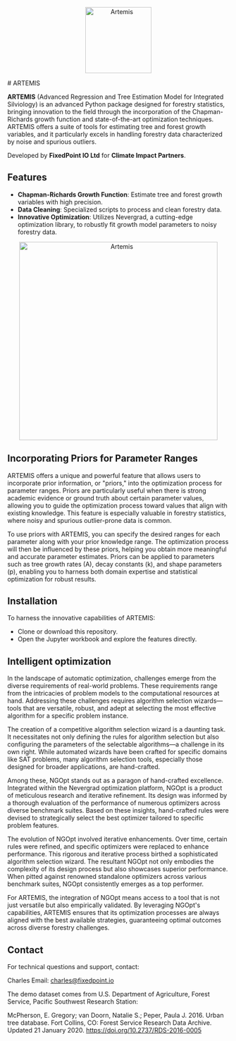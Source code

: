 <p align="center">
  <a href="https://github.com/fixedpointexperimental/Artemis">
    <img src="https://github.com/fixedpointexperimental/Artemis/blob/main/images/artemis.jpg" alt="Artemis" width="150">
  </a>
</p>
# ARTEMIS

**ARTEMIS** (Advanced Regression and Tree Estimation Model for Integrated Silviology) is an advanced Python package designed for forestry statistics, bringing innovation to the field through the incorporation of the Chapman-Richards growth function and state-of-the-art optimization techniques. ARTEMIS offers a suite of tools for estimating tree and forest growth variables, and it particularly excels in handling forestry data characterized by noise and spurious outliers.

Developed by **FixedPoint IO Ltd** for **Climate Impact Partners**.

## Features

- **Chapman-Richards Growth Function**: Estimate tree and forest growth variables with high precision.
- **Data Cleaning**: Specialized scripts to process and clean forestry data.
- **Innovative Optimization**: Utilizes Nevergrad, a cutting-edge optimization library, to robustly fit growth model parameters to noisy forestry data.

<p align="center">
  <a href="(https://github.com/fixedpointexperimental/Artemis)">
    <img src="https://github.com/fixedpointexperimental/Artemis/blob/main/images/3d.png" alt="Artemis" width="450" height="450">
  </a>
</p>

## Incorporating Priors for Parameter Ranges

ARTEMIS offers a unique and powerful feature that allows users to incorporate prior information, or "priors," into the optimization process for parameter ranges. Priors are particularly useful when there is strong academic evidence or ground truth about certain parameter values, allowing you to guide the optimization process toward values that align with existing knowledge. This feature is especially valuable in forestry statistics, where noisy and spurious outlier-prone data is common.

To use priors with ARTEMIS, you can specify the desired ranges for each parameter along with your prior knowledge range. The optimization process will then be influenced by these priors, helping you obtain more meaningful and accurate parameter estimates. Priors can be applied to parameters such as tree growth rates (A), decay constants (k), and shape parameters (p), enabling you to harness both domain expertise and statistical optimization for robust results.

## Installation

To harness the innovative capabilities of ARTEMIS:

- Clone or download this repository.
- Open the Jupyter workbook and explore the features directly.

## Intelligent optimization

In the landscape of automatic optimization, challenges emerge from the diverse requirements of real-world problems. These requirements range from the intricacies of problem models to the computational resources at hand. Addressing these challenges requires algorithm selection wizards—tools that are versatile, robust, and adept at selecting the most effective algorithm for a specific problem instance.

The creation of a competitive algorithm selection wizard is a daunting task. It necessitates not only defining the rules for algorithm selection but also configuring the parameters of the selectable algorithms—a challenge in its own right. While automated wizards have been crafted for specific domains like SAT problems, many algorithm selection tools, especially those designed for broader applications, are hand-crafted. 

Among these, NGOpt stands out as a paragon of hand-crafted excellence. Integrated within the Nevergrad optimization platform, NGOpt is a product of meticulous research and iterative refinement. Its design was informed by a thorough evaluation of the performance of numerous optimizers across diverse benchmark suites. Based on these insights, hand-crafted rules were devised to strategically select the best optimizer tailored to specific problem features.

The evolution of NGOpt involved iterative enhancements. Over time, certain rules were refined, and specific optimizers were replaced to enhance performance. This rigorous and iterative process birthed a sophisticated algorithm selection wizard. The resultant NGOpt not only embodies the complexity of its design process but also showcases superior performance. When pitted against renowned standalone optimizers across various benchmark suites, NGOpt consistently emerges as a top performer.

For ARTEMIS, the integration of NGOpt means access to a tool that is not just versatile but also empirically validated. By leveraging NGOpt's capabilities, ARTEMIS ensures that its optimization processes are always aligned with the best available strategies, guaranteeing optimal outcomes across diverse forestry challenges. 

## Contact

For technical questions and support, contact:

Charles
Email: charles@fixedpoint.io

The demo dataset comes from U.S. Department of Agriculture, Forest Service, Pacific Southwest Research Station:

McPherson, E. Gregory; van Doorn, Natalie S.; Peper, Paula J. 2016. Urban tree database. Fort Collins, CO: Forest Service Research Data Archive. Updated 21 January 2020. https://doi.org/10.2737/RDS-2016-0005
